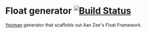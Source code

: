 # Float generator [![Build Status](https://secure.travis-ci.org/AanZee/generator-float.png?branch=master)](http://travis-ci.org/AanZee/generator-float)

[Yeoman](http://yeoman.io) generator that scaffolds out Aan Zee's Float Framework.
